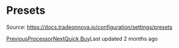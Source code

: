 
# Presets

Source: https://docs.tradeonnova.io/configuration/settings/presets

[PreviousProcessor](/configuration/settings/processor)[NextQuick Buy](/configuration/settings/quick-buy)Last updated 2 months ago
